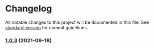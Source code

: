 # Changelog

All notable changes to this project will be documented in this file. See [standard-version](https://github.com/conventional-changelog/standard-version) for commit guidelines.

### [1.0.3](///compare/v1.0.2...v1.0.3) (2021-09-18)

